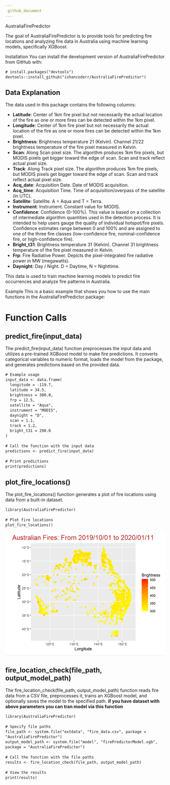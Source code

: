 ```yaml
---
 github_document
---
```




AustraliaFirePredictor
<!-- badges: start -->
<!-- badges: end -->
The goal of AustraliaFirePredictor is to provide tools for predicting fire locations and analyzing fire data in Australia using machine learning models, specifically XGBoost.

Installation
You can install the development version of AustraliaFirePredictor from GitHub with:

```{r}
# install.packages("devtools")
devtools::install_github("ishancoderr/AustraliaFirePredictor")

```
## Data Explanation

The data used in this package contains the following columns:

- **Latitude**: Center of 1km fire pixel but not necessarily the actual location of the fire as one or more fires can be detected within the 1km pixel.
- **Longitude**: Center of 1km fire pixel but not necessarily the actual location of the fire as one or more fires can be detected within the 1km pixel.
- **Brightness**: Brightness temperature 21 (Kelvin). Channel 21/22 brightness temperature of the fire pixel measured in Kelvin.
- **Scan**: Along Scan pixel size. The algorithm produces 1km fire pixels, but MODIS pixels get bigger toward the edge of scan. Scan and track reflect actual pixel size.
- **Track**: Along Track pixel size. The algorithm produces 1km fire pixels, but MODIS pixels get bigger toward the edge of scan. Scan and track reflect actual pixel size.
- **Acq_date**: Acquisition Date. Date of MODIS acquisition.
- **Acq_time**: Acquisition Time. Time of acquisition/overpass of the satellite (in UTC).
- **Satellite**: Satellite. A = Aqua and T = Terra.
- **Instrument**: Instrument. Constant value for MODIS.
- **Confidence**: Confidence (0-100%). This value is based on a collection of intermediate algorithm quantities used in the detection process. It is intended to help users gauge the quality of individual hotspot/fire pixels. Confidence estimates range between 0 and 100% and are assigned to one of the three fire classes (low-confidence fire, nominal-confidence fire, or high-confidence fire).
- **Bright_t31**: Brightness temperature 31 (Kelvin). Channel 31 brightness temperature of the fire pixel measured in Kelvin.
- **Frp**: Fire Radiative Power. Depicts the pixel-integrated fire radiative power in MW (megawatts).
- **Daynight**: Day / Night. D = Daytime, N = Nighttime.

This data is used to train machine learning models to predict fire occurrences and analyze fire patterns in Australia.

Example
This is a basic example that shows you how to use the main functions in the AustraliaFirePredictor package:


# Function Calls

## **predict_fire(input_data)**

The predict_fire(input_data) function preprocesses the input data and utilizes a pre-trained XGBoost model to make fire predictions. It converts categorical variables to numeric format, loads the model from the package, and generates predictions based on the provided data.

```{r}
# Example usage
input_data <- data.frame(
  longitude = -119.7,
  latitude = 34.5,
  brightness = 300.0,
  frp = 12.5,
  satellite = "Aqua",
  instrument = "MODIS",
  daynight = "D",
  scan = 1.1,
  track = 1.2,
  bright_t31 = 290.0
)

# Call the function with the input data
predictions <- predict_fire(input_data)

# Print predictions
print(predictions)

```

## **plot_fire_locations()**

The plot_fire_locations() function generates a plot of fire locations using data from a built-in dataset.

```{r}
library(AustraliaFirePredictor)

# Plot fire locations
plot_fire_locations()
```

![Description of image](man/figures/locations.PNG)


## **fire_location_check(file_path, output_model_path)**

The fire_location_check(file_path, output_model_path) function reads fire data from a CSV file, preprocesses it, trains an XGBoost model, and optionally saves the model to the specified path.
**if you have dataset with above parameters you can tran model via this function**

```{r}
library(AustraliaFirePredictor)

# Specify file paths
file_path <- system.file("extdata", "fire_data.csv", package = "AustraliaFirePredictor")
output_model_path <- system.file("model", "firePredictorModel.xgb", package = "AustraliaFirePredictor")

# Call the function with the file paths
results <- fire_location_check(file_path, output_model_path)

# View the results
print(results)
```


